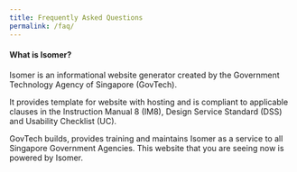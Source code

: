 ```yaml
---
title: Frequently Asked Questions
permalink: /faq/
---
```


#### **What is Isomer?**
Isomer is an informational website generator created by the Government Technology Agency of Singapore (GovTech).

It provides template for website with hosting and is compliant to applicable clauses in the Instruction Manual 8 (IM8), Design Service Standard (DSS) and Usability Checklist (UC). 

GovTech builds, provides training and maintains Isomer as a service to all Singapore Government Agencies. 
This website that you are seeing now is powered by Isomer.